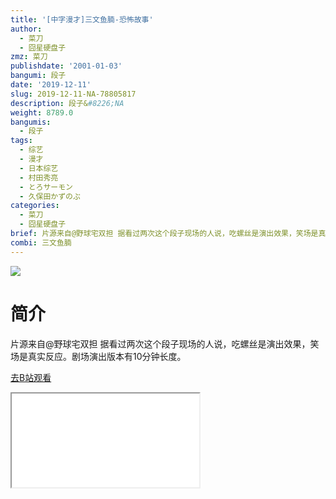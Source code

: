 ```yaml
---
title: '[中字漫才]三文鱼腩-恐怖故事'
author:
  - 菜刀
  - 囧星硬盘子
zmz: 菜刀
publishdate: '2001-01-03'
bangumi: 段子
date: '2019-12-11'
slug: 2019-12-11-NA-78805817
description: 段子&#8226;NA
weight: 8789.0
bangumis:
  - 段子
tags:
  - 综艺
  - 漫才
  - 日本综艺
  - 村田秀亮
  - とろサーモン
  - 久保田かずのぶ
categories:
  - 菜刀
  - 囧星硬盘子
brief: 片源来自@野球宅双担 据看过两次这个段子现场的人说，吃螺丝是演出效果，笑场是真实反应。剧场演出版本有10分钟长度。
combi: 三文鱼腩
---
```

![](https://raw.githubusercontent.com/tcgriffith/owaraisite/master/static/tmpimg/46232c00bbff93517a7da76a8bc6f1150758386b.jpg.480.jpg)
# 简介  
片源来自@野球宅双担
据看过两次这个段子现场的人说，吃螺丝是演出效果，笑场是真实反应。剧场演出版本有10分钟长度。  

[去B站观看](https://www.bilibili.com/video/av78805817/)
<div class ="resp-container"><iframe class="testiframe" src="//player.bilibili.com/player.html?aid=78805817"", scrolling="no", allowfullscreen="true" > </iframe></div> 
